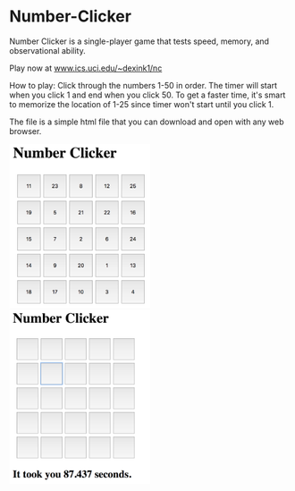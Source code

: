 # Number-Clicker

Number Clicker is a single-player game that tests speed, memory, and observational ability.

Play now at www.ics.uci.edu/~dexink1/nc

How to play:
Click through the numbers 1-50 in order. The timer will start when you click 1 and end when you click 50. To get a faster time, it's smart to memorize the location of 1-25 since timer won't start until you click 1.

The file is a simple html file that you can download and open with any web browser.

<img src="https://github.com/dexink1/Number-Clicker/blob/master/nc1.png" width=50% height=auto>
<img src="https://github.com/dexink1/Number-Clicker/blob/master/nc2.png" width=50% height=auto>
